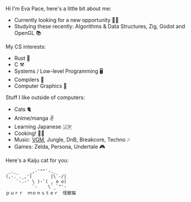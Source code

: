 Hi I'm Eva Pace, here's a little bit about me:

- Currently looking for a new opportunity 👩‍💼
- Studying these recently: Algorithms & Data Structures, Zig, Godot and OpenGL 📚

My CS interests:

- Rust 🦀
- C ⚒
- Systems / Low-level Programming 🖥️
- Compilers 🐉
- Computer Graphics 🎨

Stuff I like outside of computers:

- Cats 🐈
- Anime/manga ✌️
- Learning Japanese 🇯🇵
- Cooking! 👩‍🍳
- Music: [VGM](https://www.youtube.com/@dedecoVGMDJ), Jungle, DnB, Breakcore, Techno 🎶
- Games: Zelda, Persona, Undertale 🎮

Here's a Kaiju cat for you:

```
 _._     _,-'""`-._
(,-.`._,'(       |\`-/|
    `-.-' \ )-`( , o o)
          `-    \`_`"'-
ｐｕｒｒ　ｍｏｎｓｔｅｒ　怪獣猫
```
